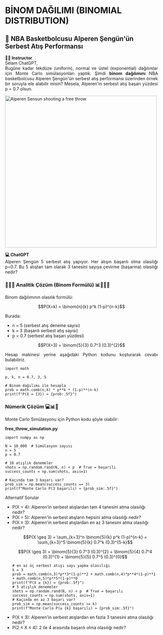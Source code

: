 <h1>BİNOM DAĞILIMI (BINOMIAL DISTRIBUTION)</h1>
<h2>🏀 NBA Basketbolcusu Alperen Şengün'ün Serbest Atış Performansı</h2>

<p align="justify"><b>👨‍🏫 Instructor</b><br>Selam ChatGPT,<br>
Bugüne kadar tekdüze (uniform), normal ve üstel (exponential) dağılımlar için Monte Carlo simülasyonları yaptık. Şimdi <b>binom dağılımını</b> NBA basketbolcusu Alperen Şengün'ün serbest atış performansı üzerinden örnek bir soruyla ele alabilir misin? Mesela, Alperen'in serbest atış başarı yüzdesi p = 0.7 olsun.</p>

<img src="https://wp.clutchpoints.com/wp-content/uploads/2025/01/Rockets-center-Alperen-Sengun-shoots-free-throws.jpg" alt="Alperen Sensun shooting a free throw" width="500" height=auto>

<p align="justify"><b>💻 ChatGPT</b><br>Alperen Şengün 5 serbest atış yapıyor. Her atışın başarılı olma olasılığı p=0.7. Bu 5 atıştan tam olarak 3 tanesini sayıya çevirme (başarma) olasılığı nedir?</p>

<h3>🤔💭🧠 Analitik Çözüm (Binom Formülü) 📊🧮📝📐</h3>

<p align="justify">Binom dağılımının olasılık formülü:</p>

$$P(X=k) = \binom{n}{k} p^k (1-p)^{n-k}$$

<p align="justify">Burada:</p>
<ul>
    <li>n = 5 (serbest atış deneme sayısı)</li>
    <li>k = 3 (başarılı serbest atış sayısı)</li>
    <li>p = 0.7 (serbest atış başarı yüzdesi)</li>
</ul>

$$P(X=3) = \binom{5}{3} 0.7^3 (0.3)^{2}$$

<p align="justify">Hesap makinesi yerine aşağıdaki Python kodunu koşturarak cevabı bulabiliriz.</p>

```
import math

p, k, n = 0.7, 3, 5

# Binom dağılımı ile hesapla
prob = math.comb(n,k) * p**k * (1-p)**(n-k)
print(f"P(X = {3}) = {prob:.5f}")
```

<h3>Nümerik Çözüm 💻📊🧮</h3>

<p align="justify">Monte Carlo Simülasyonu için Python kodu şöyle olabilir:</p>

<b>free_throw_simulation.py</b>

```
import numpy as np

N = 10_000  # Simülasyon sayısı
n = 5
p = 0.7

# 10 atışlık denemeler
shots = np.random.rand(N, n) < p  # True = başarılı
success_counts = np.sum(shots, axis=1)

# Kaçında tam 3 başarı var?
prob_sim = np.mean(success_counts == 3)
print(f"Monte Carlo P(3 başarılı) ≈ {prob_sim:.5f}")
```

<p align="justify">Alternatif Sorular</p>

<ul>

<li>P(X = 4): Alperen'in serbest atışlardan tam 4 tanesini atma olasılığı nedir?</li>

<li>P(X = 5): Alperen'in serbest atışların hepsini atma olasılığı nedir?</li>

<li>P(X ≥ 3): Alperen'in serbest atışlardan en az 3 tanesini atma olasılığı nedir?</li>

$$P(X \geq 3) = \sum_{k=3}^n \binom{5}{k} p^k (1-p)^{n-k} = \sum_{k=3}^5 \binom{5}{k} 0.7^k (0.3)^{5-k}$$

$$P(X \geq 3) = \binom{5}{3} 0.7^3 (0.3)^{2} + \binom{5}{4} 0.7^4 (0.3)^{1} + \binom{5}{5} 0.7^5 (0.3)^{0}$$

```
# en az üç serbest atışı sayı yapma olasılığı
k = 3
prob = math.comb(n,3)*p**3*(1-p)**2 + math.comb(n,4)*p**4*(1-p)**1 + math.comb(n,5)*p**5*(1-p)**0
print(f"P(X ≥ {k}) = {prob:.5f}")
# 5 atışlık denemeler
shots = np.random.rand(N, n) < p  # True = başarılı
success_counts = np.sum(shots, axis=1)
# Kaçında en az 3 başarı var?
prob_sim = np.mean(success_counts >= k)
print(f"Monte Carlo P(≥ {k} başarılı) ≈ {prob_sim:.5f}")
```

<li>P(X ≤ 3): Alperen'in serbest atışlardan en fazla 3 tanesini atma olasılığı nedir?</li>

<li>P(2 ≤ X ≤ 4): 2 ile 4 arasında başarılı olma olasılığı nedir?</li>
</ul>